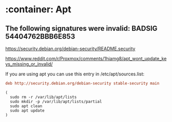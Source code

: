 # :container: Apt

## The following signatures were invalid: BADSIG 54404762BBB6E853

https://security.debian.org/debian-security/README.security

https://www.reddit.com/r/Proxmox/comments/1hiamg8/apt_wont_update_keys_missing_or_invalid/

If you are using apt you can use this entry in /etc/apt/sources.list:

```ini
deb http://security.debian.org/debian-security stable-security main
```

```shell
(
  sudo rm -r /var/lib/apt/lists
  sudo mkdir -p /var/lib/apt/lists/partial
  sudo apt clean
  sudo apt update
)
```
